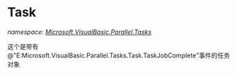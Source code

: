 ﻿
# Task
_namespace: [Microsoft.VisualBasic.Parallel.Tasks](N-Microsoft.VisualBasic.Parallel.Tasks.md)_

这个是带有@"E:Microsoft.VisualBasic.Parallel.Tasks.Task.TaskJobComplete"事件的任务对象




